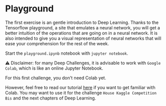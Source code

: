 # Playground

The first exercise is an gentle introduction to Deep Learning. Thanks to the Tensorflow playground, a site that emulates a neural network, you will get a better intuition of the operations that are going on in a neural network. It is also intended to give you a visual representation of neural networks that will ease your comprehension for the rest of the week.

Start the `playground.ipynb` notebook with `jupyter notebook`.

⚠️ Disclaimer: for many Deep Challenges, it is advisable to work with `Google Colab`, which is like an online Jupyter Notebook.

For this first challenge, you don't need Colab yet. 

However, feel free to read our tutorial [here](https://kitt.lewagon.com/knowledge/tutorials/data_google_colab) if you want to get familiar with Colab. You may want to use it for the challenge `House Kaggle Competition Bis` and the next chapters of Deep Learning.